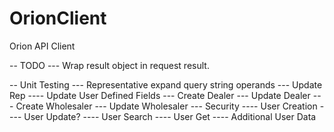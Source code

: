 # OrionClient
Orion API Client


-- TODO
--- Wrap result object in request result.

-- Unit Testing
--- Representative expand query string operands
--- Update Rep
---- Update User Defined Fields
--- Create Dealer
--- Update Dealer
--- Create Wholesaler
--- Update Wholesaler
--- Security
---- User Creation
---- User Update?
---- User Search
---- User Get
---- Additional User Data
